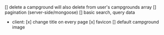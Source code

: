 [] delete a campground will also delete from user's campgrounds array
[] pagination (server-side/mongoose)
[] basic search, query data

- client:
[x] change title on every page
[x] favicon
[] default campground image